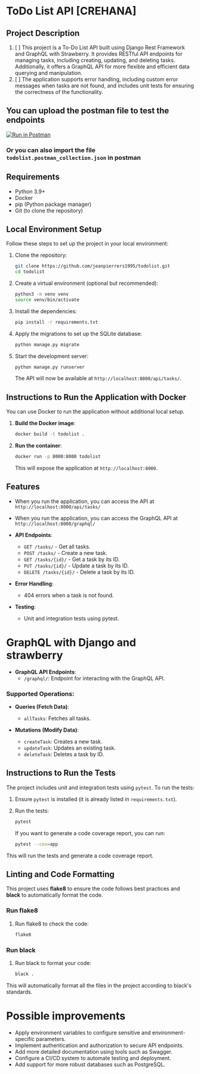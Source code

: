 
# ToDo List API [CREHANA]

## Project Description

1. [ ] This project is a To-Do List API built using Django Rest Framework and GraphQL with Strawberry. It provides RESTful API endpoints for managing tasks, including creating, updating, and deleting tasks. Additionally, it offers a GraphQL API for more flexible and efficient data querying and manipulation.
2. [ ] The application supports error handling, including custom error messages when tasks are not found, and includes unit tests for ensuring the correctness of the functionality.

## You can upload the postman file to test the endpoints

[![Run in Postman](https://run.pstmn.io/button.svg)](https://api.postman.com/collections/1665438-3cf40187-09bb-4d47-9809-3261d734e1fc?access_key=PMAT-01J7FQF6ZTB7NTN1ZVH2RDAV6G)

### Or you can also import the file `todolist.postman_collection.json` in postman


## Requirements

- Python 3.9+
- Docker
- pip (Python package manager)
- Git (to clone the repository)

## Local Environment Setup

Follow these steps to set up the project in your local environment:

1. Clone the repository:

   ```bash
   git clone https://github.com/jeanpierrers1995/todolist.git
   cd todolist
   ```

2. Create a virtual environment (optional but recommended):

   ```bash
   python3 -m venv venv
   source venv/bin/activate
   ```

3. Install the dependencies:

   ```bash
   pip install -r requirements.txt
   ```

4. Apply the migrations to set up the SQLite database:

   ```bash
   python manage.py migrate
   ```

5. Start the development server:

   ```bash
   python manage.py runserver
   ```

   The API will now be available at `http://localhost:8000/api/tasks/`.

## Instructions to Run the Application with Docker

You can use Docker to run the application without additional local setup.

1. **Build the Docker image**:

   ```bash
   docker build -t todolist .
   ```

2. **Run the container**:

   ```bash
   docker run -p 8000:8000 todolist
   ```

   This will expose the application at `http://localhost:8000`.

## Features

- When you run the application, you can access the API at `http://localhost:8000/api/tasks/`
- When you run the application, you can access the GraphQL API at `http://localhost:8000/graphql/`

- **API Endpoints**:
  - `GET /tasks/` - Get all tasks.
  - `POST /tasks/` - Create a new task.
  - `GET /tasks/{id}/` - Get a task by its ID.
  - `PUT /tasks/{id}/` - Update a task by its ID.
  - `DELETE /tasks/{id}/` - Delete a task by its ID.

- **Error Handling**:
  - 404 errors when a task is not found.

- **Testing**:
  - Unit and integration tests using pytest.

# GraphQL with Django and strawberry


- **GraphQL API Endpoints**:
  - `/graphql/`: Endpoint for interacting with the GraphQL API.
  
### Supported Operations:
  
- **Queries (Fetch Data)**:
  - `allTasks`: Fetches all tasks.


- **Mutations (Modify Data)**:
  - `createTask`: Creates a new task.
  - `updateTask`: Updates an existing task.
  - `deleteTask`: Deletes a task by ID.

## Instructions to Run the Tests

The project includes unit and integration tests using `pytest`. To run the tests:

1. Ensure `pytest` is installed (it is already listed in `requirements.txt`).

2. Run the tests:

   ```bash
   pytest
   ```

   If you want to generate a code coverage report, you can run:

   ```bash
   pytest --cov=app
   ```

This will run the tests and generate a code coverage report.

## Linting and Code Formatting

This project uses **flake8** to ensure the code follows best practices and **black** to automatically format the code.

### Run flake8

1. Run flake8 to check the code:

   ```bash
   flake8
   ```

### Run black

1. Run black to format your code:

   ```bash
   black .
   ```

This will automatically format all the files in the project according to black's standards.

# Possible improvements

- Apply environment variables to configure sensitive and environment-specific parameters.
- Implement authentication and authorization to secure API endpoints.
- Add more detailed documentation using tools such as Swagger.
- Configure a CI/CD system to automate testing and deployment.
- Add support for more robust databases such as PostgreSQL.
